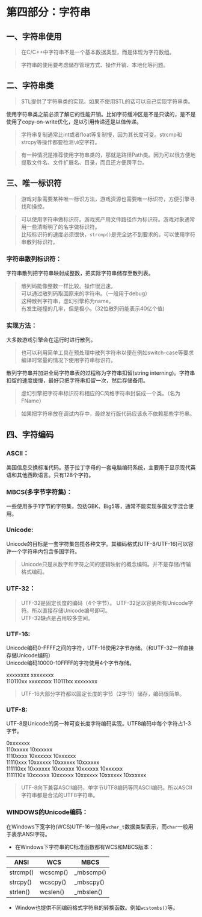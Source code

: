 # 第四部分：字符串  

## 一、字符串使用      

> 在C/C++中字符串不是一个基本数据类型，而是体现为字符数组。  

> 字符串的使用要考虑储存管理方式、操作开销、本地化等问题。  

## 二、字符串类    

> STL提供了字符串类的实现。如果不使用STL的话可以自己实现字符串类。  

使用字符串类之前必须了解它的性能开销。比如字符缓冲区是不是只读的，是不是使用了copy-on-write优化，是以引用传递还是以值传递。    

> 字符串复制通常比int或者float等复制慢，因为其长度可变。strcmp和strcpy等操作都要检测`\0`空字符。  

> 有一种情况是推荐使用字符串类的，那就是路径Path类。因为可以很方便地提取文件名、文件扩展名、目录，而且还方便跨平台。  

## 三、唯一标识符   

> 游戏对象需要某种唯一标识方法，游戏资源也需要唯一标识符，方便引擎寻找和操控。   

> 可以使用字符串做标识符。游戏资产用文件路径作为标识符。游戏对象通常用一些清晰明了的名字做标识符。  
> 比较标识符的速度必须很快，`strcmp()`是完全达不到要求的。可以使用字符串散列标识符。  

### 字符串散列标识符：  

字符串散列把字符串映射成整数，把实际字符串储存至散列表。    

> 散列码能像整数一样比较。操作很迅速。  
> 可以通过散列码取回原来的字符串。（一般用于debug）  
> 这种散列字符串，虚幻引擎称为name。  
> 有发生碰撞的几率，但是极小。(32位散列码能表示40亿个值)  

### 实现方法：  

大多数游戏引擎会在运行时进行散列。  

> 也可以利用简单工具在预处理中散列字符串以便在例如switch-case等要求编译时常量的情况下使用字符串标识符。  

散列字符串并加进全局字符串表的过程称为字符串扣留(string interning)。字符串扣留的速度缓慢，最好只把字符串扣留一次，然后存储备用。  

> 虚幻引擎把字符串标识符和相应的C风格字符串封装成一个类。（名为FName）  

> 如果把字符串放在调试内存中，最终发行版代码应该永不依赖那些字符串。  

## 四、字符编码     

### ASCII：  

美国信息交换标准代码。基于拉丁字母的一套电脑编码系统，主要用于显示现代英语和其他西欧语言。只有128个字符。  

### MBCS(多字节字符集)：  

一些使用多于1字节的字符集，包括GBK、Big5等，通常不能实现多国文字混合使用。  

### Unicode:  

Unicode的目标是一套字符集包揽各种文字。其编码格式(UTF-8/UTF-16)可以容许一个字符串内包含多国字符。   

> Unicode只是从数字和字符之间的逻辑映射的概念编码。并不是存储/传输格式编码。  

### UTF-32：  

> UTF-32是固定长度的编码（4个字节）。
> UTF-32足以容纳所有Unicode字符。所以直接存储Unicode编号即可。  
> UTF-32缺点是占用较多空间。  

### UTF-16:  

Unicode编码0-FFFF之间的字符，UTF-16使用2字节存储。（和UTF-32一样直接存储Unicode编码）  
Unicode编码10000-10FFFF的字符使用4个字节存储。  

xxxxxxxx xxxxxxxx  
110110xx xxxxxxxx 110111xx xxxxxxxx  

> UTF-16大部分字符都以固定长度的字节（2字节）储存，编码很简单。   


### UTF-8:  

UTF-8是Unicode的另一种可变长度字符编码实现。UTF8编码中每个字符占1-3字节。  

0xxxxxxx  
110xxxxx 10xxxxxx  
1110xxxx 10xxxxxx 10xxxxxx  
11110xxx 10xxxxxx 10xxxxxx 10xxxxxx  
111110xx 10xxxxxx 10xxxxxx 10xxxxxx 10xxxxxx  
1111110x 10xxxxxx 10xxxxxx 10xxxxxx 10xxxxxx 10xxxxxx

> UTF-8向下兼容ASCII编码，单字节UTF8编码等同ASCII编码。所以ASCII字符串都是合法的UTF8字符串。  

### WINDOWS的Unicode编码：  

在Windows下宽字符(WCS)UTF-16一般用`wchar_t`数据类型表示，而`char`一般用于表示ANSI字符。  

- 在Windows下字符串的C标准函数都有WCS和MBCS版本：  

|ANSI|WCS|MBCS|  
|-|-|-|  
|strcmp()|wcscmp()|_mbscmp()|  
|strcpy()|wcscpy()|_mbscpy()|  
|strlen()|wcslen()|_mbslen()|  

- Window也提供不同编码格式字符串的转换函数。例如`wcstombs()`等。  